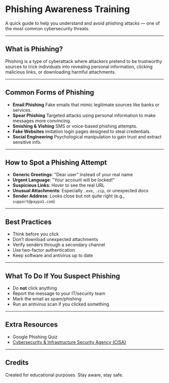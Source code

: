 # **Phishing Awareness Training**

A quick guide to help you understand and avoid phishing attacks — one of the most common cybersecurity threats.

------

## **What is Phishing?**

Phishing is a type of cyberattack where attackers pretend to be trustworthy sources to trick individuals into revealing personal information, clicking malicious links, or downloading harmful attachments.

------

## **Common Forms of Phishing**

- **Email Phishing**
   Fake emails that mimic legitimate sources like banks or services.
- **Spear Phishing**
   Targeted attacks using personal information to make messages more convincing.
- **Smishing & Vishing**
   SMS or voice-based phishing attempts.
- **Fake Websites**
   Imitation login pages designed to steal credentials.
- **Social Engineering**
   Psychological manipulation to gain trust and extract sensitive info.

------

## **How to Spot a Phishing Attempt**

- **Generic Greetings**: "Dear user" instead of your real name
- **Urgent Language**: "Your account will be locked!"
- **Suspicious Links**: Hover to see the real URL
- **Unusual Attachments**: Especially `.exe`, `.zip`, or unexpected docs
- **Sender Address**: Looks close but not quite right (e.g., `support@paypa1.com`)

------

## **Best Practices**

- Think before you click
- Don’t download unexpected attachments
- Verify senders through a secondary channel
- Use two-factor authentication
- Keep software and antivirus up to date

------

## **What To Do If You Suspect Phishing**

- Do **not** click anything
- Report the message to your IT/security team
- Mark the email as spam/phishing
- Run an antivirus scan if you clicked something

------

## **Extra Resources**

- Google Phishing Quiz
- [Cybersecurity & Infrastructure Security Agency (CISA)](https://www.cisa.gov)

------

## **Credits**

Created for educational purposes. Stay aware, stay safe.